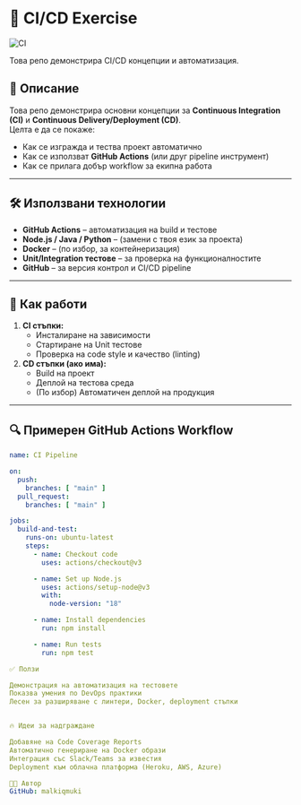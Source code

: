 # 🔄 CI/CD Exercise

![CI](https://github.com/malkiqmuki/CI-CD-Exercise/actions/workflows/demo.yml/badge.svg)

Това репо демонстрира CI/CD концепции и автоматизация.

## 📖 Описание
Това репо демонстрира основни концепции за **Continuous Integration (CI)** и **Continuous Delivery/Deployment (CD)**.  
Целта е да се покаже:
- Как се изгражда и тества проект автоматично
- Как се използват **GitHub Actions** (или друг pipeline инструмент)
- Как се прилага добър workflow за екипна работа

---

## 🛠️ Използвани технологии
- **GitHub Actions** – автоматизация на build и тестове
- **Node.js / Java / Python** – (замени с твоя език за проекта)
- **Docker** – (по избор, за контейнеризация)
- **Unit/Integration тестове** – за проверка на функционалностите
- **GitHub** – за версия контрол и CI/CD pipeline

---

## 🚀 Как работи
1. **CI стъпки:**
   - Инсталиране на зависимости
   - Стартиране на Unit тестове
   - Проверка на code style и качество (linting)
2. **CD стъпки (ако има):**
   - Build на проект
   - Деплой на тестова среда
   - (По избор) Автоматичен деплой на продукция

---


## 🔍 Примерен GitHub Actions Workflow
```yaml
name: CI Pipeline

on:
  push:
    branches: [ "main" ]
  pull_request:
    branches: [ "main" ]

jobs:
  build-and-test:
    runs-on: ubuntu-latest
    steps:
      - name: Checkout code
        uses: actions/checkout@v3

      - name: Set up Node.js
        uses: actions/setup-node@v3
        with:
          node-version: "18"

      - name: Install dependencies
        run: npm install

      - name: Run tests
        run: npm test

✅ Ползи

Демонстрация на автоматизация на тестовете
Показва умения по DevOps практики
Лесен за разширяване с линтери, Docker, deployment стъпки


🔥 Идеи за надграждане

Добавяне на Code Coverage Reports
Автоматично генериране на Docker образи
Интеграция със Slack/Teams за известия
Deployment към облачна платформа (Heroku, AWS, Azure)

👨‍💻 Автор
GitHub: malkiqmuki
